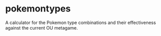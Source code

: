 pokemontypes
============

A calculator for the Pokemon type combinations and their effectiveness against the current OU metagame.
